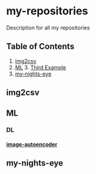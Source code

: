 # my-repositories
Description for all my repositories
## Table of Contents
1. [img2csv](##img2csv)
2. [ML](##ML)
    3. [Third Example](###DL)
4. [my-nights-eye](##my-nights-eye)

## img2csv

## ML
### DL
#### [image-autoencoder](https://github.com/FarzamD/image-autoencoder)

## my-nights-eye
